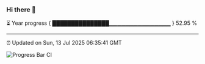 ### Hi there 👋

⏳ Year progress { ███████████████▁▁▁▁▁▁▁▁▁▁▁▁▁▁▁ } 52.95 %

---

⏰ Updated on Sun, 13 Jul 2025 06:35:41 GMT

![Progress Bar CI](https://github.com/ZhaoGui/ZhaoGui/workflows/Progress%20Bar%20CI/badge.svg)
